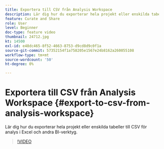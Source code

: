 ```yaml
---
title: Exportera till CSV från Analysis Workspace
description: Lär dig hur du exporterar hela projekt eller enskilda tabeller till CSV för analys i Excel och andra BI-verktyg.
feature: Curate and Share
role: User
level: Beginner
doc-type: feature video
thumbnail: 24712.jpg
kt: 14500
exl-id: e48dc465-8f52-4663-8753-d9cd8d9c0f1a
source-git-commit: 57352154f1a758205e1567e24b8162a260055108
workflow-type: tm+mt
source-wordcount: '50'
ht-degree: 0%

---
```


# Exportera till CSV från Analysis Workspace {#export-to-csv-from-analysis-workspace}

Lär dig hur du exporterar hela projekt eller enskilda tabeller till CSV för analys i Excel och andra BI-verktyg.

>[!VIDEO](https://video.tv.adobe.com/v/24712/?quality=12&learn=on)
